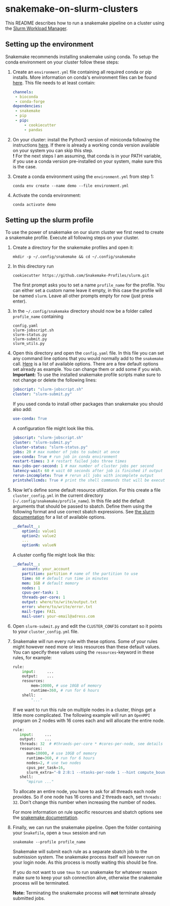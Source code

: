 # snakemake-on-slurm-clusters
This README describes how to run a snakemake pipeline on a cluster using the [Slurm Workload Manager](https://slurm.schedmd.com/overview.html).

## Setting up the environment
Snakemake recommends installing snakemake using conda. To setup the conda environment on your cluster follow these steps: 

1. Create an `environment.yml` file containing all required conda or pip installs. More information on conda's environment files can be found [here](https://docs.conda.io/projects/conda/en/latest/user-guide/tasks/manage-environments.html#sharing-an-environment).
 This file needs to at least contain:

   ``` yml
   channels:
    - bioconda
    - conda-forge
   dependencies:
    - snakemake
    - pip
    - pip:
        - cookiecutter
        - pandas
   ```

2. On your cluster: install the Python3 version of miniconda following the instructions [here](https://conda.io/projects/conda/en/latest/user-guide/install/index.html). If there is already a working conda version available on your system you can skip this step. <br> 
**!** For the next steps I am assuming, that conda is in your PATH variable, if you use a conda version pre-installed on your system, make sure this is the case.

3. Create a conda environment using the `environment.yml` from step 1:
    ```
    conda env create --name demo --file environment.yml
    ```

4. Activate the conda environment:
   ```
   conda activate demo
   ```

## Setting up the slurm profile
To use the power of snakemake on our slurm cluster we first need to create a snakemake profile. Execute all following steps on your cluster.

1. Create a directory for the snakemake profiles and open it:
   ``` 
   mkdir -p ~/.config/snakemake && cd ~/.config/snakemake 
   ```

2. In this directory run 
   ```
   cookiecutter https://github.com/Snakemake-Profiles/slurm.git
   ```
   The first prompt asks you to set a name `profile_name` for the profile. You can either set a custom name leave it empty, in this case the profile will be named `slurm`.
   Leave all other prompts empty for now (just press enter). 

3. In the `~/.config/snakemake` directory should now be a folder called `profile_name` containing
   
   ```
   config.yaml
   slurm-jobscript.sh
   slurm-status.py
   slurm-submit.py
   slurm_utils.py  
   ```

4. Open this directory and open the `config.yaml` file. In this file you can set any command line options that you would normally add to the `snakemake` call. [Here](https://snakemake.readthedocs.io/en/stable/executing/cli.html#all-options) is a list of available options. There are a few default options set already as example. You can change them or add some if you wish.<br>
   **Important:** To use the installed snakemake profile scripts make sure to not change or delete the following lines:

   ``` yaml
   jobscript: "slurm-jobscript.sh"
   cluster: "slurm-submit.py"
   ```

   If you used conda to install other packages than snakemake you should also add:

   ``` yaml
   use-conda: True
   ```

   A configuration file might look like this.

   ```yaml
   jobscript: "slurm-jobscript.sh"
   cluster: "slurm-submit.py"
   cluster-status: "slurm-status.py" 
   jobs: 20 # max number of jobs to submit at once
   use-conda: True # run job in conda environment
   restart-times: 3 # restart failed jobs three times
   max-jobs-per-second: 1 # max number of cluster jobs per second
   latency-wait: 60 # wait 60 seconds after job is finished if output is not present
   rerun-incomplete: True # rerun all jobs with incomplete output
   printshellcmds: True # print the shell commands that will be executed
   ```

5. Now let's define some default resource utilization. For this create a file `cluster_config.yml` in the current directory (`~/.config/snakemake/profile_name`). In this file add the default arguments that should be passed to sbatch. Define them using the following format and use correct sbatch expressions. See [the slurm documentation](https://slurm.schedmd.com/sbatch.html#lbAG) for a list of available options.

   ``` yaml
   __default__:
       option1: value1
       option2: value2
       ...
       optionN: valueN
   ```

   A cluster config file might look like this: 
   ```yaml
   __default__:
       account: your_account
       partition: partition # name of the partition to use
       time: 60 # default run time in minutes
       mem: 1GB # default memory
       nodes: 1 
       cpus-per-task: 1 
       threads-per-core: 1
       output: where/to/write/output.txt
       error: where/to/write/error.txt
       mail-type: FAIL
       mail-user: your-email@adress.com
    ```

6. Open ```slurm-submit.py``` and edit the ```CLUSTER_CONFIG``` constant so it points to your ```cluster_config.yml``` file.

7. Snakemake will run every rule with these options. Some of your rules might however need more or less resources than these default values. You can specify these values using the `resources`-keyword in these rules, for example:

   ``` python
   rule:
       input:     ...
       output:    ...
       resources:
           mem=10000, # use 10GB of memory
           runtime=360, # run for 6 hours
       shell:
           "..."
   ```
   If we want to run this rule on multiple nodes in a cluster, things get a little more complicated. 
   The following example will run an `OpenMPI` program on 2 nodes with 16 cores each and will allocate the entire node.
   
   ``` python
   rule:
      input:     ...
      output:    ...
      threads: 32  # #thraeds-per-core * #cores-per-node, see details below
      resources:
         mem=10000, # use 10GB of memory
         runtime=360, # run for 6 hours
         nodes=2, # use two nodes
         cpus_per_task=16,
         slurm_extra="-B 2:8:1 --ntasks-per-node 1 --hint compute_bound",  # some additional options for slurm, check your cluster manual to see what is necessary for your setup
      shell:
         "mpirun ..."
   ```
   To allocate an entire node, you have to ask for all threads each node provides. So if one node has 16 cores and 2 threads each, set `threads: 32`. Don't change this number when increasing the number of nodes.

   For more information on rule specific resources and sbatch options see the [snakemake documentation](https://snakemake.readthedocs.io/en/stable/snakefiles/rules.html#resources).

8. Finally, we can run the snakemake pipeline. Open the folder containing your `Snakefile`, open a `tmux` session and run
   
   ```
   snakemake --profile profile_name
   ```

   Snakemake will submit each rule as a separate sbatch job to the submission system. The snakemake process itself will however run on your login node. As this process is mostly waiting this should be fine. 

   If you do not want to use `tmux` to run snakemake for whatever reason make sure to keep your ssh connection alive, otherwise the snakemake process will be terminated. 
   
   **Note:** Terminating the snakemake process will **not** terminate already submitted jobs.  
